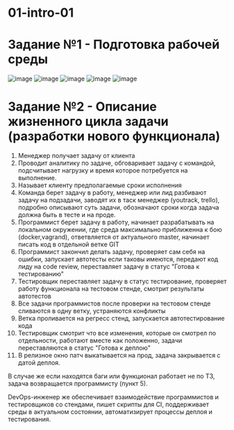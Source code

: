# 01-intro-01
# Задание №1 - Подготовка рабочей среды
![image](https://user-images.githubusercontent.com/48529351/120902744-89229280-c65b-11eb-9313-13cf00f603f4.png)
![image](https://user-images.githubusercontent.com/48529351/120902752-917acd80-c65b-11eb-932c-a12f2ac6aa3c.png)
![image](https://user-images.githubusercontent.com/48529351/120902758-950e5480-c65b-11eb-818d-bbfe67b3a6f8.png)
![image](https://user-images.githubusercontent.com/48529351/120902763-98a1db80-c65b-11eb-9d49-65e3184574a8.png)
![image](https://user-images.githubusercontent.com/48529351/120902765-9ccdf900-c65b-11eb-975f-162bec0a1802.png)

# Задание №2 - Описание жизненного цикла задачи (разработки нового функционала)
1. Менеджер получает задачу от клиента
2. Проводит аналитику по задаче, обговаривает задачу с командой, подсчитывает нагрузку и время которое потребуется на выполнение.
3. Называет клиенту предполагаемые сроки исполнения
4. Команда берет задачу в работу, менеджер или лид разбивают задачу на подзадачи, заводят их в таск менеджер (youtrack, trello), подробно описывают суть задачи, обозначают сроки когда задача должна быть в тесте и на проде.
5. Программист берет задачу в работу, начинает разрабатывать на локальном окружении, где среда максимально приближенна к бою (docker,vagrand), ответвляется от актуального master, начинает писать код в отдельной ветке GIT
6. Программист закончил делать задачу, проверяет сам себя на ошибки, запускает автотесты если таковы имеются, передают код лиду на code review, переставляет задачу в статус "Готова к тестированию"
7. Тестировщик переставляет задачу в статус тестирование, проверяет работу функционала на тестовом стенде, смотрит результаты автотестов
8. Все задачи программистов после проверки на тестовом стенде сливаются в одну ветку, устраняются конфликты
9. Ветка проливается на регресс стенд, запускается автотестирование кода
10. Тестировщик смотрит что все изменения, которые он смотрел по отдельности, работают вместе как положенно, задачи переставляются в статус "Готова к деплою"
11. В релизное окно патч выкатывается на прод, задача закрывается с датой деплоя.

В случае же если находятся баги или функционал работает не по ТЗ, задача возвращается программисту (пункт 5).

DevOps-инженер же обеспечивает взаимодействие программистов и тестировщиков со стендами, пишет скрипты для CI, поддерживает среды в актуальном состоянии, автоматизирует процессы деплоя и тестирования.
